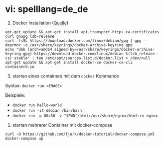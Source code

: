 # vi: spelllang=de_de
2. Docker Installation ([Quelle](https://docs.docker.com/engine/install/debian/))

```
apt-get update && apt-get install apt-transport-https ca-certificates curl gnupg lsb-release
curl -fsSL https://download.docker.com/linux/debian/gpg | gpg --dearmor -o /usr/share/keyrings/docker-archive-keyring.gpg
echo "deb [arch=amd64 signed-by=/usr/share/keyrings/docker-archive-keyring.gpg] https://download.docker.com/linux/debian $(lsb_release -cs) stable" | tee /etc/apt/sources.list.d/docker.list > /dev/null
apt-get update && apt-get install docker-ce docker-ce-cli containerd.io
```

3. starten eines containers mit dem `docker` Kommando

Syntax: `docker run <IMAGE>`

Beispiele:
- `docker run hello-world`
- `docker run -it debian /bin/bash`
- `docker run -p 80:80 -v "$PWD"/html:/usr/share/nginx/html:ro nginx`

1. starten mehrerer Container mit docker-compose

```
curl -O https://github.com/ljurk/docker-tutorial/docker-compose.yml
docker-compose up
```
